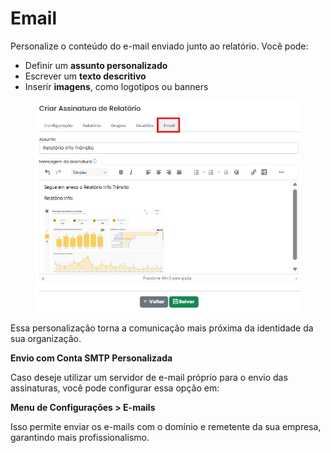# Email

Personalize o conteúdo do e-mail enviado junto ao relatório. Você pode:

* Definir um **assunto personalizado**
* Escrever um **texto descritivo**
* Inserir **imagens**, como logotipos ou banners

<figure><img src="../../../.gitbook/assets/preenchimento email.png" alt=""><figcaption></figcaption></figure>

Essa personalização torna a comunicação mais próxima da identidade da sua organização.

**Envio com Conta SMTP Personalizada**

Caso deseje utilizar um servidor de e-mail próprio para o envio das assinaturas, você pode configurar essa opção em:

**Menu de Configurações > E-mails**

Isso permite enviar os e-mails com o domínio e remetente da sua empresa, garantindo mais profissionalismo.
